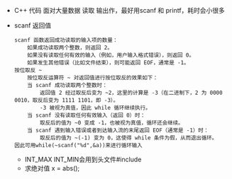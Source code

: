 - C++ 代码 面对大量数据 读取 输出作，最好用scanf 和 printf，耗时会小很多
- scanf 返回值
  
      scanf 函数返回成功读取的输入项的数量：
          如果成功读取两个整数，则返回 2。
          如果没有读取任何有效的输入（例如，用户输入格式错误），则返回 0。
          如果发生其他错误（比如文件结束），则可能返回 EOF，通常是 -1。
      按位取反 ~
          按位取反运算符 ~ 对返回值进行按位取反的效果如下：
          当 scanf 成功读取两个整数时：
              返回值 2 经过取反后变为 ~2，这里的计算是 -3（在二进制下，2 为 0000 0010，取反后变为 1111 1101，即 -3）。
              -3 被视为真值，因此 while 循环继续执行。
          当 scanf 没有读取任何有效输入（返回 0）时：
              取反后的值为 ~0 变成 -1，也被视为真值，循环还会继续。
          当 scanf 遇到输入错误或者到达输入流的末尾返回 EOF（通常是 -1）时：
              取反后的值为 ~(-1) 变为 0，这使得 while 条件为假，从而退出循环。
      因此可用while(~scanf("%d",&a))来进行循环输入
  - INT_MAX INT_MIN会用到头文件#include <climits>
  - 求绝对值 x = abs();
